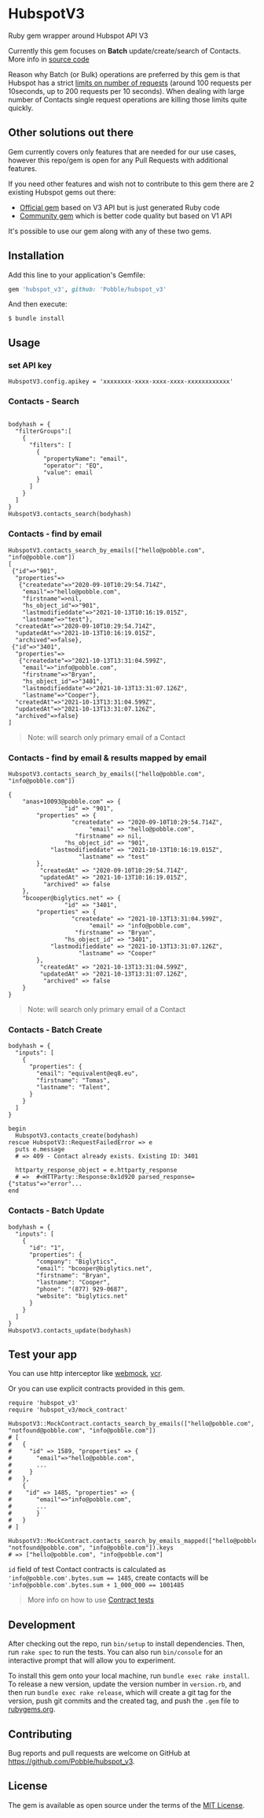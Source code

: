 # HubspotV3

Ruby gem wrapper around Hubspot API V3 

Currently this gem focuses on **Batch** update/create/search of Contacts. More info in [source code](https://github.com/Pobble/hubspot_v3/blob/master/lib/hubspot_v3.rb)


Reason why Batch (or Bulk) operations are preferred by this gem is that Hubspot has a strict [limits on number of requests](https://developers.hubspot.com/apisbytier)
(around 100 requests per 10seconds,  up to 200 requests per 10 seconds).
When dealing with large number of Contacts single request operations are
killing those limits quite quickly.


## Other solutions out there

Gem currently covers only features that are needed for our use cases, however this repo/gem is open for any Pull Requests with additional features.

If you need other features and wish not to contribute to this gem there are 2 existing Hubspot gems out there:

* [Official gem](https://github.com/HubSpot/hubspot-api-ruby) based on V3 API but is just generated Ruby code
* [Community gem](https://github.com/HubspotCommunity/hubspot-ruby) which is better code quality but based on V1 API

It's possible to use our gem along with  any of these two gems.

## Installation

Add this line to your application's Gemfile:

```ruby
gem 'hubspot_v3', github: 'Pobble/hubspot_v3'
```

And then execute:

    $ bundle install

## Usage

### set API key

```
HubspotV3.config.apikey = 'xxxxxxxx-xxxx-xxxx-xxxx-xxxxxxxxxxxx'
```

### Contacts - Search

```

bodyhash = {
  "filterGroups":[
    {
      "filters": [
        {
          "propertyName": "email",
          "operator": "EQ",
          "value": email
        }
      ]
    }
  ]
}
HubspotV3.contacts_search(bodyhash)

```

### Contacts - find by email

```
HubspotV3.contacts_search_by_emails(["hello@pobble.com", "info@pobble.com"])
[
 {"id"=>"901",
  "properties"=>
   {"createdate"=>"2020-09-10T10:29:54.714Z",
    "email"=>"hello@pobble.com",
    "firstname"=>nil,
    "hs_object_id"=>"901",
    "lastmodifieddate"=>"2021-10-13T10:16:19.015Z",
    "lastname"=>"test"},
  "createdAt"=>"2020-09-10T10:29:54.714Z",
  "updatedAt"=>"2021-10-13T10:16:19.015Z",
  "archived"=>false},
 {"id"=>"3401",
  "properties"=>
   {"createdate"=>"2021-10-13T13:31:04.599Z",
    "email"=>"info@pobble.com",
    "firstname"=>"Bryan",
    "hs_object_id"=>"3401",
    "lastmodifieddate"=>"2021-10-13T13:31:07.126Z",
    "lastname"=>"Cooper"},
  "createdAt"=>"2021-10-13T13:31:04.599Z",
  "updatedAt"=>"2021-10-13T13:31:07.126Z",
  "archived"=>false}
]
```

> Note: will search only primary email of a Contact

### Contacts - find by email & results mapped by email

```
HubspotV3.contacts_search_by_emails(["hello@pobble.com", "info@pobble.com"])

{
    "anas+10093@pobble.com" => {
                "id" => "901",
        "properties" => {
                  "createdate" => "2020-09-10T10:29:54.714Z",
                       "email" => "hello@pobble.com",
                   "firstname" => nil,
                "hs_object_id" => "901",
            "lastmodifieddate" => "2021-10-13T10:16:19.015Z",
                    "lastname" => "test"
        },
         "createdAt" => "2020-09-10T10:29:54.714Z",
         "updatedAt" => "2021-10-13T10:16:19.015Z",
          "archived" => false
    },
    "bcooper@biglytics.net" => {
                "id" => "3401",
        "properties" => {
                  "createdate" => "2021-10-13T13:31:04.599Z",
                       "email" => "info@pobble.com",
                   "firstname" => "Bryan",
                "hs_object_id" => "3401",
            "lastmodifieddate" => "2021-10-13T13:31:07.126Z",
                    "lastname" => "Cooper"
        },
         "createdAt" => "2021-10-13T13:31:04.599Z",
         "updatedAt" => "2021-10-13T13:31:07.126Z",
          "archived" => false
    }
}
```

> Note: will search only primary email of a Contact

### Contacts - Batch Create

```
bodyhash = {
  "inputs": [
    {
      "properties": {
        "email": "equivalent@eq8.eu",
        "firstname": "Tomas",
        "lastname": "Talent",
      }
    }
  ]
}

begin
  HubspotV3.contacts_create(bodyhash)
rescue HubspotV3::RequestFailedError => e
  puts e.message
  # => 409 - Contact already exists. Existing ID: 3401

  httparty_response_object = e.httparty_response
  # =>  #<HTTParty::Response:0x1d920 parsed_response={"status"=>"error"...
end
```

### Contacts - Batch Update

```
bodyhash = {
  "inputs": [
    {
      "id": "1",
      "properties": {
        "company": "Biglytics",
        "email": "bcooper@biglytics.net",
        "firstname": "Bryan",
        "lastname": "Cooper",
        "phone": "(877) 929-0687",
        "website": "biglytics.net"
      }
    }
  ]
}
HubspotV3.contacts_update(bodyhash)
```

## Test your app

You can use http interceptor like [webmock](https://github.com/bblimke/webmock), [vcr](https://github.com/vcr/vcr).

Or you can use explicit contracts provided in this gem.

```
require 'hubspot_v3'
require 'hubspot_v3/mock_contract'

HubspotV3::MockContract.contacts_search_by_emails(["hello@pobble.com", "notfound@pobble.com", "info@pobble.com"])
# [
#   {
#     "id" => 1589, "properties" => {
#       "email"=>"hello@pobble.com",
#       ...
#     }
#   },
    {
#    "id" => 1485, "properties" => {
#       "email"=>"info@pobble.com",
#       ...
#       }
#   }
# ]

HubspotV3::MockContract.contacts_search_by_emails_mapped(["hello@pobble.com", "notfound@pobble.com", "info@pobble.com"]).keys
# => ["hello@pobble.com", "info@pobble.com"]
```

`id` field of test Contact contracts is calculated as `'info@pobble.com'.bytes.sum == 1485`, create contacts will be `'info@pobble.com'.bytes.sum + 1_000_000 == 1001485`

> More info on how to use [Contract tests](https://blog.eq8.eu/article/explicit-contracts-for-rails-http-api-usecase.html)



## Development

After checking out the repo, run `bin/setup` to install dependencies. Then, run `rake spec` to run the tests. You can also run `bin/console` for an interactive prompt that will allow you to experiment.

To install this gem onto your local machine, run `bundle exec rake install`. To release a new version, update the version number in `version.rb`, and then run `bundle exec rake release`, which will create a git tag for the version, push git commits and the created tag, and push the `.gem` file to [rubygems.org](https://rubygems.org).


## Contributing

Bug reports and pull requests are welcome on GitHub at https://github.com/Pobble/hubspot_v3.

## License

The gem is available as open source under the terms of the [MIT License](https://opensource.org/licenses/MIT).
